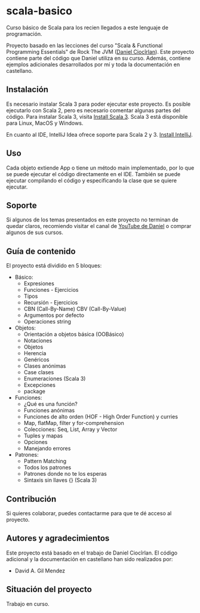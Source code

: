 # scala-basico
Curso básico de Scala para los recien llegados a este lenguaje de programación.

Proyecto basado en las lecciones del curso "Scala & Functional Programming Essentials" de Rock The JVM
([Daniel Ciocîrlan](https://github.com/rockthejvm)). Este proyecto contiene parte del código que Daniel utiliza en su
curso. Además, contiene ejemplos adicionales desarrollados por mí y toda la documentación en castellano.

## Instalación

Es necesario instalar Scala 3 para poder ejecutar este proyecto. Es posible ejecutarlo con Scala 2, pero es necesario
comentar algunas partes del código. Para instalar Scala 3, visita
[Install Scala 3](https://scala-lang.org/download/scala3.html). Scala 3 está disponible para Linux, MacOS y Windows.

En cuanto al IDE, IntelliJ Idea ofrece soporte para Scala 2 y 3. [Install IntelliJ](https://www.jetbrains.com/idea/).

## Uso

Cada objeto extiende App o tiene un método main implementado, por lo que se puede ejecutar el código directamente en el
IDE. También se puede ejecutar compilando el código y especificando la clase que se quiere ejecutar.

## Soporte

Si algunos de los temas presentados en este proyecto no terminan de quedar claros, recomiendo visitar el canal de
[YouTube de Daniel](https://www.youtube.com/c/rockthejvm) o comprar algunos de sus cursos.

## Guía de contenido

El proyecto está dividido en 5 bloques:
 - Básico:
   - Expresiones
   - Funciones - Ejercicios
   - Tipos
   - Recursión - Ejercicios
   - CBN (Call-By-Name) CBV (Call-By-Value)
   - Argumentos por defecto
   - Operaciones string
 - Objetos:
   - Orientación a objetos básica (OOBásico)
   - Notaciones
   - Objetos
   - Herencia
   - Genéricos
   - Clases anónimas
   - Case clases
   - Enumeraciones (Scala 3)
   - Excepciones
   - package
 - Funciones:
   - ¿Qué es una función?
   - Funciones anónimas
   - Funciones de alto orden (HOF - High Order Function) y curries
   - Map, flatMap, filter y for-comprehension
   - Colecciones: Seq, List, Array y Vector
   - Tuples y mapas
   - Opciones
   - Manejando errores
 - Patrones:
   - Pattern Matching
   - Todos los patrones
   - Patrones donde no te los esperas
   - Sintaxis sin llaves {} (Scala 3)

## Contribución

Si quieres colaborar, puedes contactarme para que te dé acceso al proyecto.

## Autores y agradecimientos

Este proyecto está basado en el trabajo de Daniel Ciocîrlan. El código adicional y la documentación en castellano han
sido realizados por:

- David A. Gil Mendez

## Situación del proyecto

Trabajo en curso.